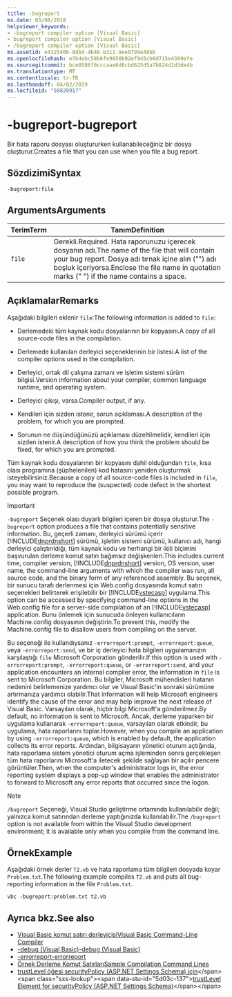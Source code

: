 ```yaml
---
title: -bugreport
ms.date: 03/08/2018
helpviewer_keywords:
- -bugreport compiler option [Visual Basic]
- bugreport compiler option [Visual Basic]
- /bugreport compiler option [Visual Basic]
ms.assetid: e4325406-8dbd-4b48-b311-9ee0799e48bb
ms.openlocfilehash: e7b4ebc58b6fe9850b92ef945cb0d715e4369efe
ms.sourcegitcommit: bce0586f0cccaae6d6cbd625d5a7b824d1d3de4b
ms.translationtype: MT
ms.contentlocale: tr-TR
ms.lasthandoff: 04/02/2019
ms.locfileid: "58820917"
---
```

# <a name="-bugreport"></a><span data-ttu-id="5d03c-102">-bugreport</span><span class="sxs-lookup"><span data-stu-id="5d03c-102">-bugreport</span></span>
<span data-ttu-id="5d03c-103">Bir hata raporu dosyası oluştururken kullanabileceğiniz bir dosya oluşturur.</span><span class="sxs-lookup"><span data-stu-id="5d03c-103">Creates a file that you can use when you file a bug report.</span></span>  
  
## <a name="syntax"></a><span data-ttu-id="5d03c-104">Sözdizimi</span><span class="sxs-lookup"><span data-stu-id="5d03c-104">Syntax</span></span>  
  
```  
-bugreport:file  
```  
  
## <a name="arguments"></a><span data-ttu-id="5d03c-105">Arguments</span><span class="sxs-lookup"><span data-stu-id="5d03c-105">Arguments</span></span>  
  
|<span data-ttu-id="5d03c-106">Terim</span><span class="sxs-lookup"><span data-stu-id="5d03c-106">Term</span></span>|<span data-ttu-id="5d03c-107">Tanım</span><span class="sxs-lookup"><span data-stu-id="5d03c-107">Definition</span></span>|  
|---|---|  
|`file`|<span data-ttu-id="5d03c-108">Gerekli.</span><span class="sxs-lookup"><span data-stu-id="5d03c-108">Required.</span></span> <span data-ttu-id="5d03c-109">Hata raporunuzu içerecek dosyanın adı.</span><span class="sxs-lookup"><span data-stu-id="5d03c-109">The name of the file that will contain your bug report.</span></span> <span data-ttu-id="5d03c-110">Dosya adı tırnak içine alın ("") adı boşluk içeriyorsa.</span><span class="sxs-lookup"><span data-stu-id="5d03c-110">Enclose the file name in quotation marks (" ") if the name contains a space.</span></span>|  
  
## <a name="remarks"></a><span data-ttu-id="5d03c-111">Açıklamalar</span><span class="sxs-lookup"><span data-stu-id="5d03c-111">Remarks</span></span>  
 <span data-ttu-id="5d03c-112">Aşağıdaki bilgileri eklenir `file`:</span><span class="sxs-lookup"><span data-stu-id="5d03c-112">The following information is added to `file`:</span></span>  
  
-   <span data-ttu-id="5d03c-113">Derlemedeki tüm kaynak kodu dosyalarının bir kopyasını.</span><span class="sxs-lookup"><span data-stu-id="5d03c-113">A copy of all source-code files in the compilation.</span></span>  
  
-   <span data-ttu-id="5d03c-114">Derlemede kullanılan derleyici seçeneklerinin bir listesi.</span><span class="sxs-lookup"><span data-stu-id="5d03c-114">A list of the compiler options used in the compilation.</span></span>  
  
-   <span data-ttu-id="5d03c-115">Derleyici, ortak dil çalışma zamanı ve işletim sistemi sürüm bilgisi.</span><span class="sxs-lookup"><span data-stu-id="5d03c-115">Version information about your compiler, common language runtime, and operating system.</span></span>  
  
-   <span data-ttu-id="5d03c-116">Derleyici çıkışı, varsa.</span><span class="sxs-lookup"><span data-stu-id="5d03c-116">Compiler output, if any.</span></span>  
  
-   <span data-ttu-id="5d03c-117">Kendileri için sizden istenir, sorun açıklaması.</span><span class="sxs-lookup"><span data-stu-id="5d03c-117">A description of the problem, for which you are prompted.</span></span>  
  
-   <span data-ttu-id="5d03c-118">Sorunun ne düşündüğünüzü açıklaması düzeltilmelidir, kendileri için sizden istenir.</span><span class="sxs-lookup"><span data-stu-id="5d03c-118">A description of how you think the problem should be fixed, for which you are prompted.</span></span>  
  
 <span data-ttu-id="5d03c-119">Tüm kaynak kodu dosyalarının bir kopyasını dahil olduğundan `file`, kısa olası programına (şüphelenilen) kod hatasını yeniden oluşturmak isteyebilirsiniz.</span><span class="sxs-lookup"><span data-stu-id="5d03c-119">Because a copy of all source-code files is included in `file`, you may want to reproduce the (suspected) code defect in the shortest possible program.</span></span>  
  
> [!IMPORTANT]
>  <span data-ttu-id="5d03c-120">`-bugreport` Seçenek olası duyarlı bilgileri içeren bir dosya oluşturur.</span><span class="sxs-lookup"><span data-stu-id="5d03c-120">The `-bugreport` option produces a file that contains potentially sensitive information.</span></span> <span data-ttu-id="5d03c-121">Bu, geçerli zamanı, derleyici sürümü içerir [!INCLUDE[dnprdnshort](~/includes/dnprdnshort-md.md)] sürümü, işletim sistemi sürümü, kullanıcı adı, hangi derleyici çalıştırıldığı, tüm kaynak kodu ve herhangi bir ikili biçimini başvurulan derleme komut satırı bağımsız değişkenleri.</span><span class="sxs-lookup"><span data-stu-id="5d03c-121">This includes current time, compiler version, [!INCLUDE[dnprdnshort](~/includes/dnprdnshort-md.md)] version, OS version, user name, the command-line arguments with which the compiler was run, all source code, and the binary form of any referenced assembly.</span></span> <span data-ttu-id="5d03c-122">Bu seçenek, bir sunucu tarafı derlenmesi için Web.config dosyasında komut satırı seçenekleri belirterek erişilebilir bir [!INCLUDE[vstecasp](~/includes/vstecasp-md.md)] uygulama.</span><span class="sxs-lookup"><span data-stu-id="5d03c-122">This option can be accessed by specifying command-line options in the Web.config file for a server-side compilation of an [!INCLUDE[vstecasp](~/includes/vstecasp-md.md)] application.</span></span> <span data-ttu-id="5d03c-123">Bunu önlemek için sunucuda önleyen kullanıcıların Machine.config dosyasının değiştirin.</span><span class="sxs-lookup"><span data-stu-id="5d03c-123">To prevent this, modify the Machine.config file to disallow users from compiling on the server.</span></span>  
  
 <span data-ttu-id="5d03c-124">Bu seçeneği ile kullandıysanız `-errorreport:prompt`, `-errorreport:queue`, veya `-errorreport:send`, ve bir iç derleyici hata bilgileri uygulamanızın karşılaştığı `file` Microsoft Corporation gönderilir.</span><span class="sxs-lookup"><span data-stu-id="5d03c-124">If this option is used with `-errorreport:prompt`, `-errorreport:queue`, or `-errorreport:send`, and your application encounters an internal compiler error, the information in `file` is sent to Microsoft Corporation.</span></span> <span data-ttu-id="5d03c-125">Bu bilgiler, Microsoft mühendisleri hatanın nedenini belirlemenize yardımcı olur ve Visual Basic'in sonraki sürümüne artırmanıza yardımcı olabilir.</span><span class="sxs-lookup"><span data-stu-id="5d03c-125">That information will help Microsoft engineers identify the cause of the error and may help improve the next release of Visual Basic.</span></span> <span data-ttu-id="5d03c-126">Varsayılan olarak, hiçbir bilgi Microsoft'a gönderilmez.</span><span class="sxs-lookup"><span data-stu-id="5d03c-126">By default, no information is sent to Microsoft.</span></span> <span data-ttu-id="5d03c-127">Ancak, derleme yaparken bir uygulama kullanarak `-errorreport:queue`, varsayılan olarak etkindir, bu uygulama, hata raporlarını toplar.</span><span class="sxs-lookup"><span data-stu-id="5d03c-127">However, when you compile an application by using `-errorreport:queue`, which is enabled by default, the application collects its error reports.</span></span> <span data-ttu-id="5d03c-128">Ardından, bilgisayarın yönetici oturum açtığında, hata raporlama sistem yönetici oturum açma işleminden sonra gerçekleşen tüm hata raporlarını Microsoft'a iletecek şekilde sağlayan bir açılır pencere görüntüler.</span><span class="sxs-lookup"><span data-stu-id="5d03c-128">Then, when the computer's administrator logs in, the error reporting system displays a pop-up window that enables the administrator to forward to Microsoft any error reports that occurred since the logon.</span></span>  
  
> [!NOTE]
>  <span data-ttu-id="5d03c-129">`/bugreport` Seçeneği, Visual Studio geliştirme ortamında kullanılabilir değil; yalnızca komut satırından derleme yaptığınızda kullanılabilir.</span><span class="sxs-lookup"><span data-stu-id="5d03c-129">The `/bugreport` option is not available from within the Visual Studio development environment; it is available only when you compile from the command line.</span></span>  
  
## <a name="example"></a><span data-ttu-id="5d03c-130">Örnek</span><span class="sxs-lookup"><span data-stu-id="5d03c-130">Example</span></span>  
 <span data-ttu-id="5d03c-131">Aşağıdaki örnek derler `T2.vb` ve hata raporlama tüm bilgileri dosyada koyar `Problem.txt`.</span><span class="sxs-lookup"><span data-stu-id="5d03c-131">The following example compiles `T2.vb` and puts all bug-reporting information in the file `Problem.txt`.</span></span>  
  
```  
vbc -bugreport:problem.txt t2.vb  
```  
  
## <a name="see-also"></a><span data-ttu-id="5d03c-132">Ayrıca bkz.</span><span class="sxs-lookup"><span data-stu-id="5d03c-132">See also</span></span>

- [<span data-ttu-id="5d03c-133">Visual Basic komut satırı derleyicisi</span><span class="sxs-lookup"><span data-stu-id="5d03c-133">Visual Basic Command-Line Compiler</span></span>](../../../visual-basic/reference/command-line-compiler/index.md)
- [<span data-ttu-id="5d03c-134">-debug (Visual Basic)</span><span class="sxs-lookup"><span data-stu-id="5d03c-134">-debug (Visual Basic)</span></span>](../../../visual-basic/reference/command-line-compiler/debug.md)
- [<span data-ttu-id="5d03c-135">-errorreport</span><span class="sxs-lookup"><span data-stu-id="5d03c-135">-errorreport</span></span>](../../../visual-basic/reference/command-line-compiler/errorreport.md)
- [<span data-ttu-id="5d03c-136">Örnek Derleme Komut Satırları</span><span class="sxs-lookup"><span data-stu-id="5d03c-136">Sample Compilation Command Lines</span></span>](../../../visual-basic/reference/command-line-compiler/sample-compilation-command-lines.md)
- <span data-ttu-id="5d03c-137">[trustLevel öğesi securityPolicy (ASP.NET Settings Schema) için](https://docs.microsoft.com/previous-versions/dotnet/netframework-4.0/as399f0x(v=vs.100))</span><span class="sxs-lookup"><span data-stu-id="5d03c-137">[trustLevel Element for securityPolicy (ASP.NET Settings Schema)](https://docs.microsoft.com/previous-versions/dotnet/netframework-4.0/as399f0x(v=vs.100))</span></span>
